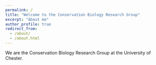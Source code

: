 ```yaml
---
permalink: /
title: "Welcome to the Conservation Biology Research Group"
excerpt: "About me"
author_profile: true
redirect_from: 
  - /about/
  - /about.html
---
```

  
We are the Conservation Biology Research Group at the University of Chester.
